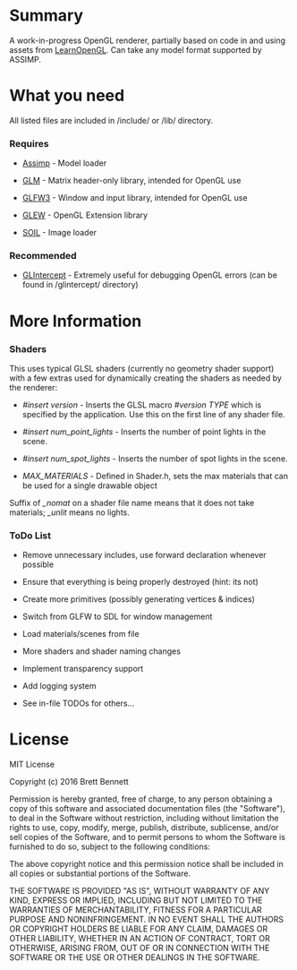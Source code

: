 # Summary #

A work-in-progress OpenGL renderer, partially based on code in and using assets from [LearnOpenGL](http://learnopengl.com/). Can take any model format supported by ASSIMP.


# What you need #

All listed files are included in /include/ or /lib/ directory.
### Requires ###

* [Assimp](http://www.assimp.org/) - Model loader

* [GLM](http://glm.g-truc.net/) - Matrix header-only library, intended for OpenGL use

* [GLFW3](http://www.glfw.org/) - Window and input library, intended for OpenGL use

* [GLEW](http://glew.sourceforge.net/) - OpenGL Extension library

* [SOIL](http://www.lonesock.net/soil.html) - Image loader

### Recommended ###

* [GLIntercept](https://github.com/dtrebilco/glintercept) - Extremely useful for debugging OpenGL errors (can be found in /glintercept/ directory)


# More Information #
### Shaders ###

This uses typical GLSL shaders (currently no geometry shader support) with a few extras used for dynamically creating the shaders as needed by the renderer:

* *#insert version* - Inserts the GLSL macro *#version TYPE* which is specified by the application. Use this on the first line of any shader file.

* *#insert num_point_lights* - Inserts the number of point lights in the scene.

* *#insert num_spot_lights* - Inserts the number of spot lights in the scene.

* *MAX_MATERIALS* - Defined in Shader.h, sets the max materials that can be used for a single drawable object

Suffix of *_nomat* on a shader file name means that it does not take materials; *_unlit* means no lights.


### ToDo List ###

* Remove unnecessary includes, use forward declaration whenever possible

* Ensure that everything is being properly destroyed (hint: its not)

* Create more primitives (possibly generating vertices & indices)

* Switch from GLFW to SDL for window management

* Load materials/scenes from file

* More shaders and shader naming changes

* Implement transparency support

* Add logging system

* See in-file TODOs for others...

# License #

MIT License

Copyright (c) 2016 Brett Bennett

Permission is hereby granted, free of charge, to any person obtaining a copy
of this software and associated documentation files (the "Software"), to deal
in the Software without restriction, including without limitation the rights
to use, copy, modify, merge, publish, distribute, sublicense, and/or sell
copies of the Software, and to permit persons to whom the Software is
furnished to do so, subject to the following conditions:

The above copyright notice and this permission notice shall be included in all
copies or substantial portions of the Software.

THE SOFTWARE IS PROVIDED "AS IS", WITHOUT WARRANTY OF ANY KIND, EXPRESS OR
IMPLIED, INCLUDING BUT NOT LIMITED TO THE WARRANTIES OF MERCHANTABILITY,
FITNESS FOR A PARTICULAR PURPOSE AND NONINFRINGEMENT. IN NO EVENT SHALL THE
AUTHORS OR COPYRIGHT HOLDERS BE LIABLE FOR ANY CLAIM, DAMAGES OR OTHER
LIABILITY, WHETHER IN AN ACTION OF CONTRACT, TORT OR OTHERWISE, ARISING FROM,
OUT OF OR IN CONNECTION WITH THE SOFTWARE OR THE USE OR OTHER DEALINGS IN THE
SOFTWARE.
